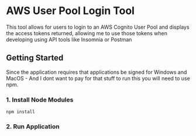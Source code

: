 # AWS User Pool Login Tool

This tool allows for users to login to an AWS Cognito User Pool and displays the access tokens returned, allowing me to use those tokens when developing using API tools like Insomnia or Postman

## Getting Started

Since the application requires that applications be signed for Windows and MacOS - And I dont want to pay for that stuff to run this you will need to use npm.

### 1. Install Node Modules

```
npm install
```

### 2. Run Application

